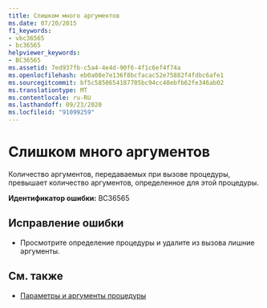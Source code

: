 ```yaml
---
title: Слишком много аргументов
ms.date: 07/20/2015
f1_keywords:
- vbc36565
- bc36565
helpviewer_keywords:
- BC36565
ms.assetid: 7ed937fb-c5a4-4e4d-90f6-4f1c6ef4f74a
ms.openlocfilehash: eb0a08e7e136f8bcfacac52e75882f4fdbc6afe1
ms.sourcegitcommit: bf5c5850654187705bc94cc40ebfb62fe346ab02
ms.translationtype: MT
ms.contentlocale: ru-RU
ms.lasthandoff: 09/23/2020
ms.locfileid: "91099259"
---
```

# <a name="too-many-arguments"></a>Слишком много аргументов

Количество аргументов, передаваемых при вызове процедуры, превышает количество аргументов, определенное для этой процедуры.  
  
 **Идентификатор ошибки:** BC36565  
  
## <a name="to-correct-this-error"></a>Исправление ошибки  
  
- Просмотрите определение процедуры и удалите из вызова лишние аргументы.  
  
## <a name="see-also"></a>См. также

- [Параметры и аргументы процедуры](../programming-guide/language-features/procedures/procedure-parameters-and-arguments.md)
